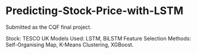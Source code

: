 # Predicting-Stock-Price-with-LSTM
Submitted as the CQF final project. 

Stock: TESCO UK
Models Used: LSTM, BiLSTM
Feature Selection Methods: Self-Organising Map, K-Means Clustering, XGBoost.
